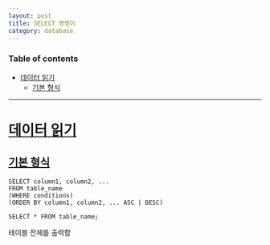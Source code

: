 ```yaml
---
layout: post
title: SELECT 명령어
category: database
---
```


### Table of contents
- [데이터 읽기](#데이터-읽기)
	- [기본 형식](#기본-형식)

---

# [데이터 읽기](#데이터-읽기)

## [기본 형식](#기본-형식)
```
SELECT column1, column2, ...
FROM table_name
(WHERE conditions)
(ORDER BY column1, column2, ... ASC | DESC)
```

`SELECT * FROM table_name;`

테이블 전체를 출력함